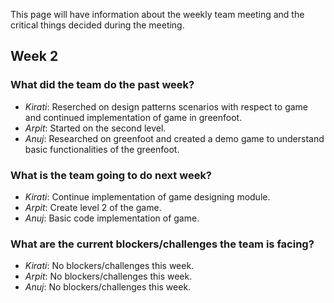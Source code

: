 This page will have information about the weekly team meeting and the critical things decided during the meeting.


## Week 2


### What did the team do the past week?

* *Kirati*: Reserched on design patterns scenarios with respect to game and continued implementation of game in greenfoot.
* *Arpit*: Started on the second level.
* *Anuj*: Researched on greenfoot and created a demo game to understand basic functionalities of the greenfoot.



### What is the team going to do next week?
* *Kirati*: Continue implementation of game designing module.
* *Arpit*: Create level 2 of the game.
* *Anuj*: Basic code implementation of game.


### What are the current blockers/challenges the team is facing?
* *Kirati*: No blockers/challenges this week.
* *Arpit*: No blockers/challenges this week.
* *Anuj*: No blockers/challenges this week.

